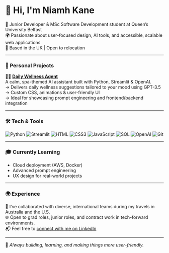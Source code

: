 # 👋 Hi, I'm Niamh Kane

🚀 Junior Developer & MSc Software Development student at Queen’s University Belfast  
🌍 Passionate about user-focused design, AI tools, and accessible, scalable web applications  
📍 Based in the UK | Open to relocation

---

### 💼 Personal Projects

🧘‍♀️ [**Daily Wellness Agent**](https://github.com/nkane07/daily-wellness-agent)  
A calm, spa-themed AI assistant built with Python, Streamlit & OpenAI.  
→ Delivers daily wellness suggestions tailored to your mood using GPT-3.5  
→ Custom CSS, animations & user-friendly UI  
→ Ideal for showcasing prompt engineering and frontend/backend integration

---

### 🛠 Tech & Tools

![Python](https://img.shields.io/badge/Python-3776AB?style=flat&logo=python&logoColor=white)
![Streamlit](https://img.shields.io/badge/Streamlit-FF4B4B?style=flat&logo=streamlit&logoColor=white)
![HTML](https://img.shields.io/badge/HTML5-E34F26?style=flat&logo=html5&logoColor=white)
![CSS3](https://img.shields.io/badge/CSS3-1572B6?style=flat&logo=css3&logoColor=white)
![JavaScript](https://img.shields.io/badge/JavaScript-F7DF1E?style=flat&logo=javascript&logoColor=black)
![SQL](https://img.shields.io/badge/SQL-336791?style=flat&logo=postgresql&logoColor=white)
![OpenAI](https://img.shields.io/badge/OpenAI-412991?style=flat&logo=openai&logoColor=white)
![Git](https://img.shields.io/badge/Git-F05032?style=flat&logo=git&logoColor=white)

---

### 🎓 Currently Learning

- Cloud deployment (AWS, Docker)
- Advanced prompt engineering
- UX design for real-world projects

---

### 🌍 Experience

💬 I’ve collaborated with diverse, international teams during my travels in Australia and the U.S.  
🌐 Open to grad roles, junior roles, and contract work in tech-forward environments.  
📬 Feel free to [connect with me on LinkedIn](https://www.linkedin.com/in/niamhkane)

---

📌 _Always building, learning, and making things more user-friendly._
